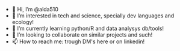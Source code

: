 - 👋 Hi, I’m @alda510
- 👀 I’m interested in tech and science, specially dev languages and ecology!
- 🌱 I’m currently learning python/R and data analysys db/tools!
- 💞️ I’m looking to collaborate on similar projects and such!
- 📫 How to reach me: trough DM's here or on linkedin!

<!---
alda510/alda510 is a ✨ special ✨ repository because its `README.md` (this file) appears on your GitHub profile.
You can click the Preview link to take a look at your changes.
--->
